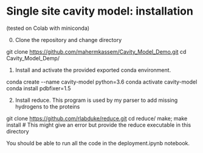 # Single site cavity model: installation

(tested on Colab with miniconda)

0. Clone the repository and change directory

git clone https://github.com/mahermkassem/Cavity_Model_Demo.git
cd Cavity_Model_Demp/

1. Install and activate the provided exported conda environment.

conda create --name cavity-model python=3.6
conda activate cavity-model
conda install pdbfixer=1.5 

2. Install reduce. This program is used by my parser to add missing hydrogens to the proteins

git clone https://github.com/rlabduke/reduce.git
cd reduce/
make; make install # This might give an error but provide the reduce executable in this directory

You should be able to run all the code in the deployment.ipynb notebook.


